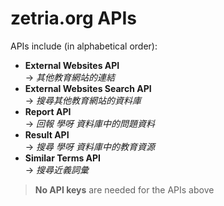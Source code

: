 # zetria.org APIs  

APIs include (in alphabetical order):  
 - **External Websites API**  
 -> *其他教育網站的連結*
 - **External Websites Search API**  
 -> *搜尋其他教育網站的資料庫*
 - **Report API**  
 -> *回報 學呀 資料庫中的問題資料*
 - **Result API**  
 -> *搜尋 學呀 資料庫中的教育資源*
 - **Similar Terms API**  
 -> *搜尋近義詞彙*
  
 > **No API keys** are needed for the APIs above
